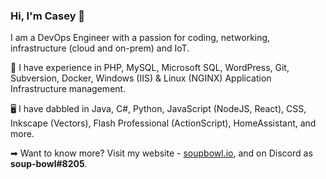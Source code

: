 ### Hi, I'm Casey 👋
I am a DevOps Engineer with a passion for coding, networking, infrastructure (cloud and on-prem) and IoT.

🚀 I have experience in PHP, MySQL, Microsoft SQL, WordPress, Git, Subversion, Docker, Windows (IIS) & Linux (NGINX) Application Infrastructure management.

🖥️ I have dabbled in Java, C#, Python, JavaScript (NodeJS, React), CSS, Inkscape (Vectors), Flash Professional (ActionScript), HomeAssistant, and more.

➡ Want to know more? Visit my website - [soupbowl.io][soupbowl], and on Discord as **soup-bowl#8205**.

[soupbowl]: https://www.soupbowl.io
